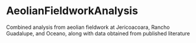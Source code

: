 # AeolianFieldworkAnalysis
Combined analysis from aeolian fieldwork at Jericoacoara, Rancho Guadalupe, and Oceano, along with data obtained from published literature
